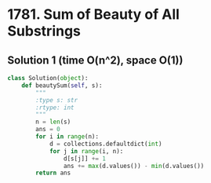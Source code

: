 # 1781. Sum of Beauty of All Substrings

## Solution 1 (time O(n^2), space O(1))

```python
class Solution(object):
    def beautySum(self, s):
        """
        :type s: str
        :rtype: int
        """
        n = len(s)
        ans = 0
        for i in range(n):
            d = collections.defaultdict(int)
            for j in range(i, n):
                d[s[j]] += 1
                ans += max(d.values()) - min(d.values())
        return ans
```
